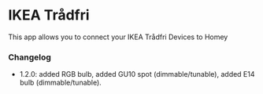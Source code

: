 # IKEA Trådfri

This app allows you to connect your IKEA Trådfri Devices to Homey

### Changelog

* 1.2.0: added RGB bulb, added GU10 spot (dimmable/tunable), added E14 bulb (dimmable/tunable).